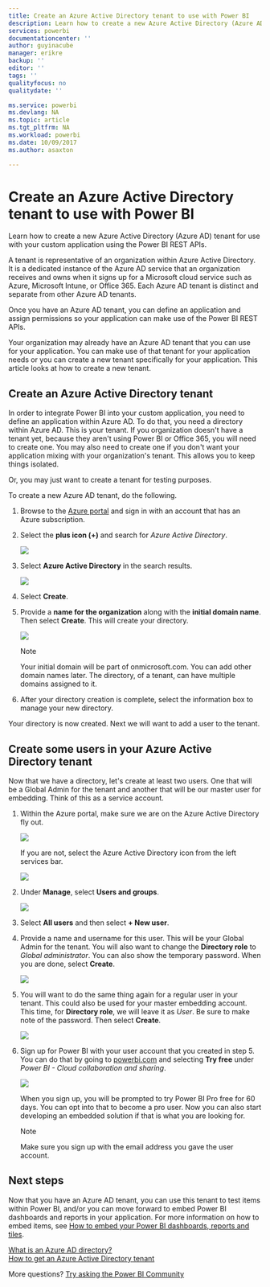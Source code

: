 ```yaml
---
title: Create an Azure Active Directory tenant to use with Power BI
description: Learn how to create a new Azure Active Directory (Azure AD) tenant for use with your custom application using the Power BI REST APIs.
services: powerbi
documentationcenter: ''
author: guyinacube
manager: erikre
backup: ''
editor: ''
tags: ''
qualityfocus: no
qualitydate: ''

ms.service: powerbi
ms.devlang: NA
ms.topic: article
ms.tgt_pltfrm: NA
ms.workload: powerbi
ms.date: 10/09/2017
ms.author: asaxton

---
```

# Create an Azure Active Directory tenant to use with Power BI
Learn how to create a new Azure Active Directory (Azure AD) tenant for use with your custom application using the Power BI REST APIs.

A tenant is representative of an organization within Azure Active Directory. It is a dedicated instance of the Azure AD service that an organization receives and owns when it signs up for a Microsoft cloud service such as Azure, Microsoft Intune, or Office 365. Each Azure AD tenant is distinct and separate from other Azure AD tenants.

Once you have an Azure AD tenant, you can define an application and assign permissions so your application can make use of the Power BI REST APIs.

Your organization may already have an Azure AD tenant that you can use for your application. You can make use of that tenant for your application needs or you can create a new tenant specifically for your application. This article looks at how to create a new tenant.

## Create an Azure Active Directory tenant
In order to integrate Power BI into your custom application, you need to define an application within Azure AD. To do that, you need a directory within Azure AD. This is your tenant. If you organization doesn't have a tenant yet, because they aren't using Power BI or Office 365, you will need to create one. You may also need to create one if you don't want your application mixing with your organization's tenant. This allows you to keep things isolated.

Or, you may just want to create a tenant for testing purposes.

To create a new Azure AD tenant, do the following.

1. Browse to the [Azure portal](https://portal.azure.com) and sign in with an account that has an Azure subscription.
2. Select the **plus icon (+)** and search for *Azure Active Directory*.
   
    ![](media/create-an-azure-active-directory-tenant/new-directory.png)
3. Select **Azure Active Directory** in the search results.
   
    ![](media/create-an-azure-active-directory-tenant/new-directory2.png)
4. Select **Create**.
5. Provide a **name for the organization** along with the **initial domain name**. Then select **Create**. This will create your directory.
   
    ![](media/create-an-azure-active-directory-tenant/organization-and-domain.png)
   
   > [!NOTE]
   > Your initial domain will be part of onmicrosoft.com. You can add other domain names later. The directory, of a tenant, can have multiple domains assigned to it.
   > 
   > 
6. After your directory creation is complete, select the information box to manage your new directory.

Your directory is now created. Next we will want to add a user to the tenant.

## Create some users in your Azure Active Directory tenant
Now that we have a directory, let's create at least two users. One that will be a Global Admin for the tenant and another that will be our master user for embedding. Think of this as a service account.

1. Within the Azure portal, make sure we are on the Azure Active Directory fly out.
   
    ![](media/create-an-azure-active-directory-tenant/aad-flyout.png)
   
    If you are not, select the Azure Active Directory icon from the left services bar.
   
    ![](media/create-an-azure-active-directory-tenant/aad-service.png)
2. Under **Manage**, select **Users and groups**.
   
    ![](media/create-an-azure-active-directory-tenant/users-and-groups.png)
3. Select **All users** and then select **+ New user**.
4. Provide a name and username for this user. This will be your Global Admin for the tenant. You will also want to change the **Directory role** to *Global administrator*. You can also show the temporary password. When you are done, select **Create**.
   
    ![](media/create-an-azure-active-directory-tenant/global-admin.png)
5. You will want to do the same thing again for a regular user in your tenant. This could also be used for your master embedding account. This time, for **Directory role**, we will leave it as *User*. Be sure to make note of the password. Then select **Create**.
   
    ![](media/create-an-azure-active-directory-tenant/pbiembed-user.png)
6. Sign up for Power BI with your user account that you created in step 5. You can do that by going to [powerbi.com](https://powerbi.microsoft.com/get-started/) and selecting **Try free** under *Power BI - Cloud collaboration and sharing*.
   
    ![](media/create-an-azure-active-directory-tenant/try-powerbi-free.png)
   
    When you sign up, you will be prompted to try Power BI Pro free for 60 days. You can opt into that to become a pro user. Now you can also start developing an embedded solution if that is what you are looking for.
   
   > [!NOTE]
   > Make sure you sign up with the email address you gave the user account.
   > 
   > 

## Next steps
Now that you have an Azure AD tenant, you can use this tenant to test items within Power BI, and/or you can move forward to embed Power BI dashboards and reports in your application. For more information on how to embed items, see [How to embed your Power BI dashboards, reports and tiles](../powerbi-developer-embedding-content.md).

[What is an Azure AD directory?](https://docs.microsoft.com/azure/active-directory/active-directory-whatis)  
[How to get an Azure Active Directory tenant](https://docs.microsoft.com/azure/active-directory/develop/active-directory-howto-tenant)  

More questions? [Try asking the Power BI Community](http://community.powerbi.com/)

